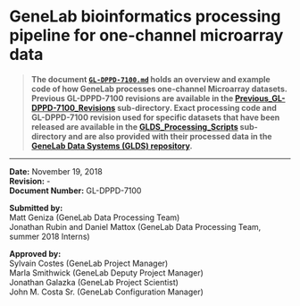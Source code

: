 # GeneLab bioinformatics processing pipeline for one-channel microarray data

> **The document [`GL-DPPD-7100.md`](https://developer.nasa.gov/asaravia/GeneLab_Data_Processing/blob/master/Microarray/1-channel_arrays/Previous_GL-DPPD-7100_Revisions/GL-DPPD-7100/GL-DPPD-7100.md) holds an overview and example code of how GeneLab processes one-channel Microarray datasets. Previous GL-DPPD-7100 revisions are available in the [Previous_GL-DPPD-7100_Revisions](https://developer.nasa.gov/asaravia/GeneLab_Data_Processing/tree/master/Microarray/1-channel_arrays/Previous_GL-DPPD-7100_Revisions) sub-directory. Exact processing code and GL-DPPD-7100 revision used for specific datasets that have been released are available in the [GLDS_Processing_Scripts](https://developer.nasa.gov/asaravia/GeneLab_Data_Processing/tree/master/Microarray/1-channel_arrays/GLDS_Processing_Scripts) sub-directory and are also provided with their processed data in the [GeneLab Data Systems (GLDS) repository](https://genelab-data.ndc.nasa.gov/genelab/projects).**  

---

**Date:** November 19, 2018  
**Revision:** -   
**Document Number:** GL-DPPD-7100  

**Submitted by:**  
Matt Geniza (GeneLab Data Processing Team)  
Jonathan Rubin and Daniel Mattox (GeneLab Data Processing Team, summer 2018 Interns)

**Approved by:**  
Sylvain Costes (GeneLab Project Manager)  
Marla Smithwick (GeneLab Deputy Project Manager)    
Jonathan Galazka (GeneLab Project Scientist)    
John M. Costa Sr. (GeneLab Configuration Manager)
